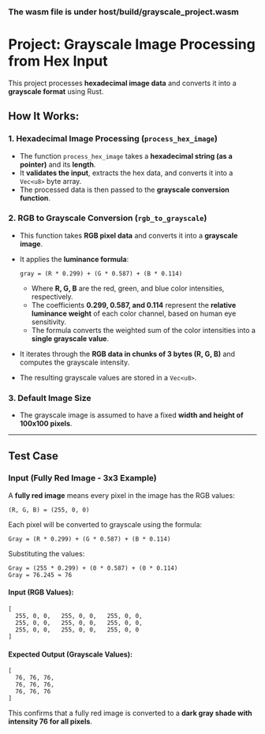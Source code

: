 ### The wasm file is under host/build/grayscale_project.wasm

# Project: Grayscale Image Processing from Hex Input

This project processes **hexadecimal image data** and converts it into a **grayscale format** using Rust.

## How It Works:

### 1. Hexadecimal Image Processing (`process_hex_image`)

- The function `process_hex_image` takes a **hexadecimal string (as a pointer)** and its **length**.
- It **validates the input**, extracts the hex data, and converts it into a `Vec<u8>` byte array.
- The processed data is then passed to the **grayscale conversion function**.

### 2. RGB to Grayscale Conversion (`rgb_to_grayscale`)

- This function takes **RGB pixel data** and converts it into a **grayscale image**.

- It applies the **luminance formula**:

  ```plaintext
  gray = (R * 0.299) + (G * 0.587) + (B * 0.114)
  ```

  - Where **R, G, B** are the red, green, and blue color intensities, respectively.
  - The coefficients **0.299, 0.587, and 0.114** represent the **relative luminance weight** of each color channel, based on human eye sensitivity.
  - The formula converts the weighted sum of the color intensities into a **single grayscale value**.

- It iterates through the **RGB data in chunks of 3 bytes (R, G, B)** and computes the grayscale intensity.

- The resulting grayscale values are stored in a `Vec<u8>`.

### 3. Default Image Size

- The grayscale image is assumed to have a fixed **width and height of 100x100 pixels**.

---

## Test Case

### Input (Fully Red Image - 3x3 Example)

A **fully red image** means every pixel in the image has the RGB values:

```plaintext
(R, G, B) = (255, 0, 0)
```

Each pixel will be converted to grayscale using the formula:

```plaintext
Gray = (R * 0.299) + (G * 0.587) + (B * 0.114)
```

Substituting the values:

```plaintext
Gray = (255 * 0.299) + (0 * 0.587) + (0 * 0.114)
Gray = 76.245 ≈ 76
```

#### **Input (RGB Values):**

```plaintext
[
  255, 0, 0,   255, 0, 0,   255, 0, 0,
  255, 0, 0,   255, 0, 0,   255, 0, 0,
  255, 0, 0,   255, 0, 0,   255, 0, 0
]
```

#### **Expected Output (Grayscale Values):**

```plaintext
[
  76, 76, 76,
  76, 76, 76,
  76, 76, 76
]
```

This confirms that a fully red image is converted to a **dark gray shade with intensity 76 for all pixels**.

